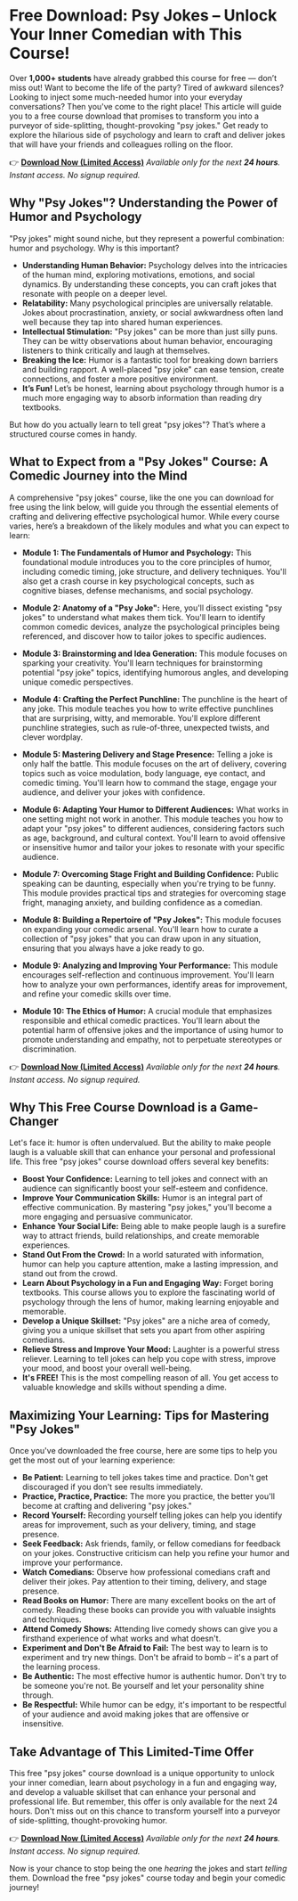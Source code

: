 # Free Download: Psy Jokes – Unlock Your Inner Comedian with This Course!

Over **1,000+ students** have already grabbed this course for free — don’t miss out!
Want to become the life of the party? Tired of awkward silences? Looking to inject some much-needed humor into your everyday conversations? Then you've come to the right place! This article will guide you to a free course download that promises to transform you into a purveyor of side-splitting, thought-provoking "psy jokes." Get ready to explore the hilarious side of psychology and learn to craft and deliver jokes that will have your friends and colleagues rolling on the floor.

👉 [**Download Now (Limited Access)**](https://udemywork.com/psy-jokes)
_Available only for the next **24 hours**. Instant access. No signup required._

## Why "Psy Jokes"? Understanding the Power of Humor and Psychology

"Psy jokes" might sound niche, but they represent a powerful combination: humor and psychology. Why is this important?

*   **Understanding Human Behavior:** Psychology delves into the intricacies of the human mind, exploring motivations, emotions, and social dynamics. By understanding these concepts, you can craft jokes that resonate with people on a deeper level.
*   **Relatability:** Many psychological principles are universally relatable. Jokes about procrastination, anxiety, or social awkwardness often land well because they tap into shared human experiences.
*   **Intellectual Stimulation:** "Psy jokes" can be more than just silly puns. They can be witty observations about human behavior, encouraging listeners to think critically and laugh at themselves.
*   **Breaking the Ice:** Humor is a fantastic tool for breaking down barriers and building rapport. A well-placed "psy joke" can ease tension, create connections, and foster a more positive environment.
*   **It’s Fun!** Let’s be honest, learning about psychology through humor is a much more engaging way to absorb information than reading dry textbooks.

But how do you actually learn to tell great "psy jokes"? That’s where a structured course comes in handy.

## What to Expect from a "Psy Jokes" Course: A Comedic Journey into the Mind

A comprehensive "psy jokes" course, like the one you can download for free using the link below, will guide you through the essential elements of crafting and delivering effective psychological humor. While every course varies, here’s a breakdown of the likely modules and what you can expect to learn:

*   **Module 1: The Fundamentals of Humor and Psychology:** This foundational module introduces you to the core principles of humor, including comedic timing, joke structure, and delivery techniques. You'll also get a crash course in key psychological concepts, such as cognitive biases, defense mechanisms, and social psychology.

*   **Module 2: Anatomy of a "Psy Joke":** Here, you'll dissect existing "psy jokes" to understand what makes them tick. You'll learn to identify common comedic devices, analyze the psychological principles being referenced, and discover how to tailor jokes to specific audiences.

*   **Module 3: Brainstorming and Idea Generation:** This module focuses on sparking your creativity. You'll learn techniques for brainstorming potential "psy joke" topics, identifying humorous angles, and developing unique comedic perspectives.

*   **Module 4: Crafting the Perfect Punchline:** The punchline is the heart of any joke. This module teaches you how to write effective punchlines that are surprising, witty, and memorable. You'll explore different punchline strategies, such as rule-of-three, unexpected twists, and clever wordplay.

*   **Module 5: Mastering Delivery and Stage Presence:** Telling a joke is only half the battle. This module focuses on the art of delivery, covering topics such as voice modulation, body language, eye contact, and comedic timing. You'll learn how to command the stage, engage your audience, and deliver your jokes with confidence.

*   **Module 6: Adapting Your Humor to Different Audiences:** What works in one setting might not work in another. This module teaches you how to adapt your "psy jokes" to different audiences, considering factors such as age, background, and cultural context. You'll learn to avoid offensive or insensitive humor and tailor your jokes to resonate with your specific audience.

*   **Module 7: Overcoming Stage Fright and Building Confidence:** Public speaking can be daunting, especially when you're trying to be funny. This module provides practical tips and strategies for overcoming stage fright, managing anxiety, and building confidence as a comedian.

*   **Module 8: Building a Repertoire of "Psy Jokes":** This module focuses on expanding your comedic arsenal. You'll learn how to curate a collection of "psy jokes" that you can draw upon in any situation, ensuring that you always have a joke ready to go.

*   **Module 9: Analyzing and Improving Your Performance:** This module encourages self-reflection and continuous improvement. You'll learn how to analyze your own performances, identify areas for improvement, and refine your comedic skills over time.

*   **Module 10: The Ethics of Humor:** A crucial module that emphasizes responsible and ethical comedic practices. You'll learn about the potential harm of offensive jokes and the importance of using humor to promote understanding and empathy, not to perpetuate stereotypes or discrimination.

👉 [**Download Now (Limited Access)**](https://udemywork.com/psy-jokes)
_Available only for the next **24 hours**. Instant access. No signup required._

## Why This Free Course Download is a Game-Changer

Let's face it: humor is often undervalued. But the ability to make people laugh is a valuable skill that can enhance your personal and professional life. This free "psy jokes" course download offers several key benefits:

*   **Boost Your Confidence:** Learning to tell jokes and connect with an audience can significantly boost your self-esteem and confidence.
*   **Improve Your Communication Skills:** Humor is an integral part of effective communication. By mastering "psy jokes," you'll become a more engaging and persuasive communicator.
*   **Enhance Your Social Life:** Being able to make people laugh is a surefire way to attract friends, build relationships, and create memorable experiences.
*   **Stand Out From the Crowd:** In a world saturated with information, humor can help you capture attention, make a lasting impression, and stand out from the crowd.
*   **Learn About Psychology in a Fun and Engaging Way:** Forget boring textbooks. This course allows you to explore the fascinating world of psychology through the lens of humor, making learning enjoyable and memorable.
*   **Develop a Unique Skillset:** "Psy jokes" are a niche area of comedy, giving you a unique skillset that sets you apart from other aspiring comedians.
*   **Relieve Stress and Improve Your Mood:** Laughter is a powerful stress reliever. Learning to tell jokes can help you cope with stress, improve your mood, and boost your overall well-being.
*   **It's FREE!** This is the most compelling reason of all. You get access to valuable knowledge and skills without spending a dime.

## Maximizing Your Learning: Tips for Mastering "Psy Jokes"

Once you've downloaded the free course, here are some tips to help you get the most out of your learning experience:

*   **Be Patient:** Learning to tell jokes takes time and practice. Don't get discouraged if you don't see results immediately.
*   **Practice, Practice, Practice:** The more you practice, the better you'll become at crafting and delivering "psy jokes."
*   **Record Yourself:** Recording yourself telling jokes can help you identify areas for improvement, such as your delivery, timing, and stage presence.
*   **Seek Feedback:** Ask friends, family, or fellow comedians for feedback on your jokes. Constructive criticism can help you refine your humor and improve your performance.
*   **Watch Comedians:** Observe how professional comedians craft and deliver their jokes. Pay attention to their timing, delivery, and stage presence.
*   **Read Books on Humor:** There are many excellent books on the art of comedy. Reading these books can provide you with valuable insights and techniques.
*   **Attend Comedy Shows:** Attending live comedy shows can give you a firsthand experience of what works and what doesn't.
*   **Experiment and Don't Be Afraid to Fail:** The best way to learn is to experiment and try new things. Don't be afraid to bomb – it's a part of the learning process.
*   **Be Authentic:** The most effective humor is authentic humor. Don't try to be someone you're not. Be yourself and let your personality shine through.
*   **Be Respectful:** While humor can be edgy, it's important to be respectful of your audience and avoid making jokes that are offensive or insensitive.

## Take Advantage of This Limited-Time Offer

This free "psy jokes" course download is a unique opportunity to unlock your inner comedian, learn about psychology in a fun and engaging way, and develop a valuable skillset that can enhance your personal and professional life. But remember, this offer is only available for the next 24 hours. Don't miss out on this chance to transform yourself into a purveyor of side-splitting, thought-provoking humor.

👉 [**Download Now (Limited Access)**](https://udemywork.com/psy-jokes)
_Available only for the next **24 hours**. Instant access. No signup required._

Now is your chance to stop being the one *hearing* the jokes and start *telling* them. Download the free "psy jokes" course today and begin your comedic journey!
